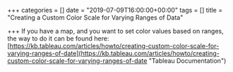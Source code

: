 +++
categories = []
date = "2019-07-09T16:00:00+00:00"
tags = []
title = "Creating a Custom Color Scale for Varying Ranges of Data"

+++
If you have a map, and you want to set color values based on ranges, the way to do it can be found here: [https://kb.tableau.com/articles/howto/creating-custom-color-scale-for-varying-ranges-of-date](https://kb.tableau.com/articles/howto/creating-custom-color-scale-for-varying-ranges-of-date "Tableau Documentation")